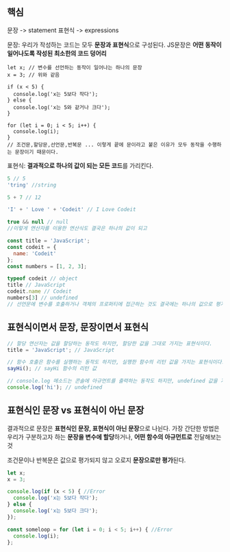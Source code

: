 ## 핵심
문장 -> statement
표현식 -> expressions

문장: 우리가 작성하는 코드는 모두 **문장과 표현식**으로 구성된다. JS문장은 **어떤 동작이 일어나도록 작성된 최소한의 코드 덩어리**
```JS
let x; // 변수를 선언하는 동작이 일어나는 하나의 문장
x = 3; // 위와 같음

if (x < 5) {
  console.log('x는 5보다 작다');
} else {
  console.log('x는 5와 같거나 크다');
}

for (let i = 0; i < 5; i++) {
  console.log(i);
}
// 조건문,할당문,선언문,반복문 ... 이렇게 끝에 문이라고 붙은 이유가 모두 동작을 수행하는 문장이기 때문이다.
```

표현식: **결과적으로 하나의 값이 되는 모든 코드**를 가리킨다.
```js
5 // 5
'tring' //string
```

```js
5 + 7 // 12

'I' + ' Love ' + 'Codeit' // I Love Codeit

true && null // null
//이렇게 연산자를 이용한 연산식도 결국은 하나의 값이 되고
```

```js
const title = 'JavaScript';
const codeit = {
  name: 'Codeit'
};
const numbers = [1, 2, 3];

typeof codeit // object
title // JavaScript
codeit.name // Codeit
numbers[3] // undefined
// 선언문에 변수를 호출하거나 객체의 프로퍼티에 접근하는 것도 결국에는 하나의 값으로 평가된다.
```
## 표현식이면서 문장, 문장이면서 표현식
```js
// 할당 연산자는 값을 할당하는 동작도 하지만, 할당한 값을 그대로 가지는 표현식이다.
title = 'JavaScript'; // JavaScript

// 함수 호출은 함수를 실행하는 동작도 하지만, 실행한 함수의 리턴 값을 가지는 표현식이다.
sayHi(); // sayHi 함수의 리턴 값

// console.log 메소드는 콘솔에 아규먼트를 출력하는 동작도 하지만, undefined 값을 가지는 표현식이다.
console.log('hi'); // undefined

```

## 표현식인 문장 vs 표현식이 아닌 문장
결과적으로 문장은 **표현식인 문장, 표현식이 아닌 문장**으로 나뉜다.
가장 간단한 방법은 우리가 구분하고자 하는 **문장을 변수에 할당**하거나, **어떤 함수의 아규먼트로** 전달해보는것

조건문이나 반복문은 값으로 평가되지 않고 오로지 **문장으로만 평가**된다.
```js
let x; 
x = 3;

console.log(if (x < 5) { //Error
  console.log('x는 5보다 작다');
} else {
  console.log('x는 5보다 크다');
});

const someloop = for (let i = 0; i < 5; i++) { //Error
  console.log(i);
};

```